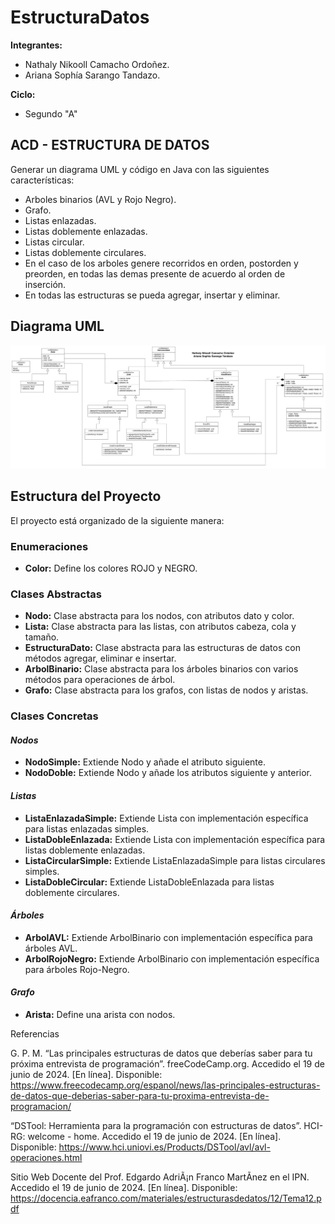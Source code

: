 # EstructuraDatos

**Integrantes:**


* Nathaly Nikooll Camacho Ordoñez.
* Ariana Sophía Sarango Tandazo.

**Ciclo:**

* Segundo "A"

## ACD - ESTRUCTURA DE DATOS


Generar un diagrama UML y código en Java con las siguientes características:


* Arboles binarios (AVL y Rojo Negro).
* Grafo.
* Listas enlazadas.
* Listas doblemente enlazadas.
* Listas circular.
* Listas doblemente circulares.
* En el caso de los arboles genere recorridos en orden, postorden y preorden, en todas las demas presente de acuerdo al orden de inserción.
* En todas las estructuras se pueda agregar, insertar y eliminar.

## Diagrama UML

![ArbolBinarioUML.png](ArbolBinarioUML.png)

## Estructura del Proyecto

El proyecto está organizado de la siguiente manera:

### **Enumeraciones**

* **Color:** Define los colores ROJO y NEGRO.

### **Clases Abstractas**


* **Nodo:** Clase abstracta para los nodos, con atributos dato y color.
* **Lista:** Clase abstracta para las listas, con atributos cabeza, cola y tamaño.
* **EstructuraDato:** Clase abstracta para las estructuras de datos con métodos agregar, eliminar e insertar.
* **ArbolBinario:** Clase abstracta para los árboles binarios con varios métodos para operaciones de árbol.
* **Grafo:** Clase abstracta para los grafos, con listas de nodos y aristas.

### **Clases Concretas**

#### _Nodos_

* **NodoSimple:** Extiende Nodo y añade el atributo siguiente.
* **NodoDoble:** Extiende Nodo y añade los atributos siguiente y anterior.

#### _Listas_

* **ListaEnlazadaSimple:** Extiende Lista con implementación específica para listas enlazadas simples.
* **ListaDobleEnlazada:** Extiende Lista con implementación específica para listas doblemente enlazadas.
* **ListaCircularSimple:** Extiende ListaEnlazadaSimple para listas circulares simples.
* **ListaDobleCircular:** Extiende ListaDobleEnlazada para listas doblemente circulares.

#### _Árboles_

* **ArbolAVL:** Extiende ArbolBinario con implementación específica para árboles AVL.
* **ArbolRojoNegro:** Extiende ArbolBinario con implementación específica para árboles Rojo-Negro.

#### _Grafo_

* **Arista:** Define una arista con nodos.

Referencias


G. P. M. “Las principales estructuras de datos que deberías saber para tu próxima entrevista de programación”. freeCodeCamp.org. Accedido el 19 de junio de 2024. [En línea]. Disponible: https://www.freecodecamp.org/espanol/news/las-principales-estructuras-de-datos-que-deberias-saber-para-tu-proxima-entrevista-de-programacion/


“DSTool: Herramienta para la programación con estructuras de datos”. HCI-RG: welcome - home. Accedido el 19 de junio de 2024. [En línea]. Disponible: https://www.hci.uniovi.es/Products/DSTool/avl/avl-operaciones.html


Sitio Web Docente del Prof. Edgardo AdriÃ¡n Franco MartÃ­nez en el IPN. Accedido el 19 de junio de 2024. [En línea]. Disponible: https://docencia.eafranco.com/materiales/estructurasdedatos/12/Tema12.pdf

